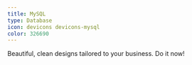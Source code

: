 ```yaml
---
title: MySQL
type: Database
icon: devicons devicons-mysql
color: 326690
---
```


Beautiful, clean designs tailored to your business. Do it now!
